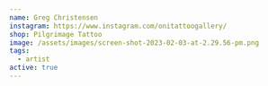 ```yaml
---
name: Greg Christensen
instagram: https://www.instagram.com/onitattoogallery/
shop: Pilgrimage Tattoo
image: /assets/images/screen-shot-2023-02-03-at-2.29.56-pm.png
tags:
  - artist
active: true
---
```

